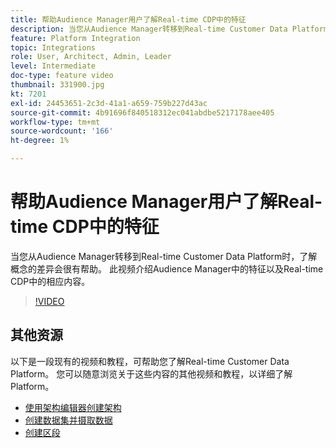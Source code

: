 ```yaml
---
title: 帮助Audience Manager用户了解Real-time CDP中的特征
description: 当您从Audience Manager转移到Real-time Customer Data Platform时，了解概念的差异会很有帮助。 此视频介绍Audience Manager中的特征以及Real-time CDP中的相应内容。
feature: Platform Integration
topic: Integrations
role: User, Architect, Admin, Leader
level: Intermediate
doc-type: feature video
thumbnail: 331900.jpg
kt: 7201
exl-id: 24453651-2c3d-41a1-a659-759b227d43ac
source-git-commit: 4b91696f840518312ec041abdbe5217178aee405
workflow-type: tm+mt
source-wordcount: '166'
ht-degree: 1%

---
```


# 帮助Audience Manager用户了解Real-time CDP中的特征

当您从Audience Manager转移到Real-time Customer Data Platform时，了解概念的差异会很有帮助。 此视频介绍Audience Manager中的特征以及Real-time CDP中的相应内容。

>[!VIDEO](https://video.tv.adobe.com/v/331900/?quality=12&learn=on)

## 其他资源

以下是一段现有的视频和教程，可帮助您了解Real-time Customer Data Platform。 您可以随意浏览关于这些内容的其他视频和教程，以详细了解Platform。

* [使用架构编辑器创建架构](https://experienceleague.adobe.com/docs/experience-platform/xdm/tutorials/create-schema-ui.html?lang=en#getting-started)
* [创建数据集并摄取数据](https://experienceleague.adobe.com/docs/platform-learn/tutorials/data-ingestion/create-datasets-and-ingest-data.html?lang=en#data-ingestion)
* [创建区段](https://experienceleague.adobe.com/docs/platform-learn/tutorials/segments/create-segments.html?lang=en#segments)

